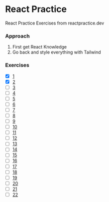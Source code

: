 # React Practice

React Practice Exercises from reactpractice.dev

### Approach
1. First get React Knowledge
2. Go back and style everything with Tailwind

### Exercises
- [x] [1](https://reactpractice.dev/exercise/create-a-timer-that-can-be-started-and-stopped/)
- [x] [2](https://reactpractice.dev/exercise/create-a-movie-search-page/)
- [ ] [3](https://reactpractice.dev/exercise/create-a-simple-contact-book-app/)
- [ ] [4](https://reactpractice.dev/exercise/create-a-custom-hook-that-allows-saving-items-to-the-local-storage/)
- [ ] [5](https://reactpractice.dev/exercise/build-a-simple-shopping-cart-using-react-query/)
- [ ] [6](https://reactpractice.dev/exercise/build-a-button-using-test-driven-development/)
- [ ] [7](https://reactpractice.dev/exercise/practice-react-by-fixing-tests-check-your-jsx-knowledge/)
- [ ] [8](https://reactpractice.dev/exercise/build-a-paginated-pokemons-list-with-a-load-more-button-starting-from-failing-unit-tests/)
- [ ] [9](https://reactpractice.dev/exercise/add-persistence-to-local-storage-for-an-existing-app/)
- [ ] [10](https://reactpractice.dev/exercise/build-an-accordion-component/)
- [ ] [11](https://reactpractice.dev/exercise/build-a-memory-game/)
- [ ] [12](https://reactpractice.dev/exercise/build-a-notes-app-with-react-query-and-json-server/)
- [ ] [13](https://reactpractice.dev/exercise/build-a-drag-and-drop-to-do-list/)
- [ ] [14](https://reactpractice.dev/exercise/show-top-10-articles-from-hacker-news/)
- [ ] [15](https://reactpractice.dev/exercise/build-a-typewriter-effect-component/)
- [ ] [16](https://reactpractice.dev/exercise/build-an-infinite-scrolling-list-of-pokemons/)
- [ ] [17](https://reactpractice.dev/exercise/build-the-github-issue-filter-component/)
- [ ] [18](https://reactpractice.dev/exercise/build-a-simple-auth-app-with-supabase/)
- [ ] [19](https://reactpractice.dev/exercise/build-a-public-holidays-app/)
- [ ] [20](https://reactpractice.dev/exercise/build-a-pomodoro-app/)
- [ ] [21](https://reactpractice.dev/exercise/build-a-restaurant-reservation-widget/)
- [ ] [22](https://reactpractice.dev/exercise/use-react-19-form-features-to-refactor-a-newsletter-subscribe-form/)
